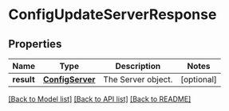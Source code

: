 # ConfigUpdateServerResponse

## Properties
Name | Type | Description | Notes
------------ | ------------- | ------------- | -------------
**result** | [**ConfigServer**](ConfigServer.md) | The Server object. | [optional] 

[[Back to Model list]](../README.md#documentation-for-models) [[Back to API list]](../README.md#documentation-for-api-endpoints) [[Back to README]](../README.md)


